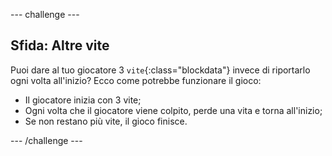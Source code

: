 --- challenge ---
## Sfida: Altre vite 
Puoi dare al tuo giocatore 3 `vite`{:class="blockdata"} invece di riportarlo ogni volta all'inizio? Ecco come potrebbe funzionare il gioco:

+ Il giocatore inizia con 3 vite;
+ Ogni volta che il giocatore viene colpito, perde una vita e torna all'inizio;
+ Se non restano più vite, il gioco finisce.



--- /challenge ---
